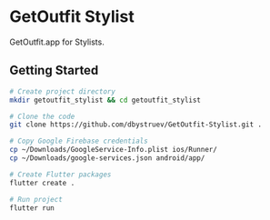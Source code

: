 # GetOutfit Stylist

GetOutfit.app for Stylists.

## Getting Started

```bash
# Create project directory
mkdir getoutfit_stylist && cd getoutfit_stylist

# Clone the code
git clone https://github.com/dbystruev/GetOutfit-Stylist.git .

# Copy Google Firebase credentials
cp ~/Downloads/GoogleService-Info.plist ios/Runner/
cp ~/Downloads/google-services.json android/app/

# Create Flutter packages
flutter create .

# Run project
flutter run
```
